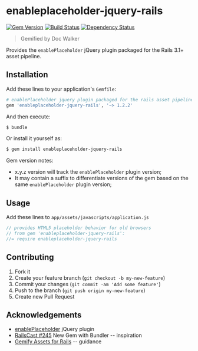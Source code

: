 # enableplaceholder-jquery-rails
[![Gem Version](https://badge.fury.io/rb/enableplaceholder-jquery-rails.png)](http://badge.fury.io/rb/enableplaceholder-jquery-rails)
[![Build Status](https://travis-ci.org/jhx/gem-enableplaceholder-jquery-rails.png?branch=master)](https://travis-ci.org/jhx/gem-enableplaceholder-jquery-rails)
[![Dependency Status](https://gemnasium.com/jhx/gem-enableplaceholder-jquery-rails.png)](https://gemnasium.com/jhx/gem-enableplaceholder-jquery-rails)

> Gemified by Doc Walker

Provides the `enablePlaceholder` jQuery plugin packaged for the Rails 3.1+ asset pipeline.

## Installation

Add these lines to your application's `Gemfile`:

```rb
# enablePlaceholder jquery plugin packaged for the rails asset pipeline
gem 'enableplaceholder-jquery-rails', '~> 1.2.2'
```

And then execute:

```sh
$ bundle
```

Or install it yourself as:

```sh
$ gem install enableplaceholder-jquery-rails
```

Gem version notes:

  - x.y.z version will track the `enablePlaceholder` plugin version;
  - It may contain a suffix to differentiate versions of the gem based on the same `enablePlaceholder` plugin version;

## Usage

Add these lines to `app/assets/javascripts/application.js`

```js
// provides HTML5 placeholder behavior for old browsers
// from gem 'enableplaceholder-jquery-rails':
//= require enableplaceholder-jquery-rails
```

## Contributing

1. Fork it
2. Create your feature branch (`git checkout -b my-new-feature`)
3. Commit your changes (`git commit -am 'Add some feature'`)
4. Push to the branch (`git push origin my-new-feature`)
5. Create new Pull Request

## Acknowledgements

- [enablePlaceholder](https://github.com/marioizquierdo/enablePlaceholder) jQuery plugin
- [RailsCast #245](http://railscasts.com/episodes/245-new-gem-with-bundler) New Gem with Bundler -- inspiration
- [Gemify Assets for Rails](http://prioritized.net/blog/gemify-assets-for-rails/) -- guidance
